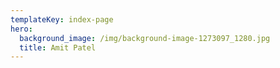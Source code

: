 ```yaml
---
templateKey: index-page
hero:
  background_image: /img/background-image-1273097_1280.jpg
  title: Amit Patel
---
```


